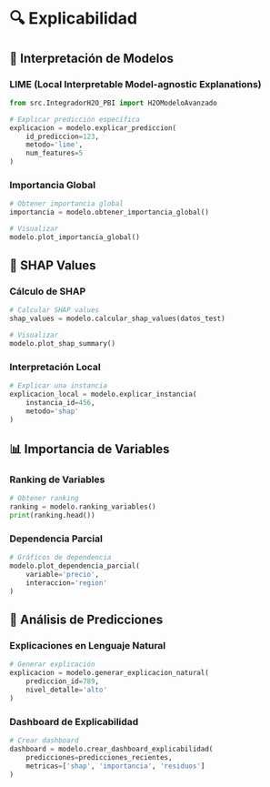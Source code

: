 # 🔍 Explicabilidad

## 🎯 Interpretación de Modelos

### LIME (Local Interpretable Model-agnostic Explanations)
```python
from src.IntegradorH2O_PBI import H2OModeloAvanzado

# Explicar predicción específica
explicacion = modelo.explicar_prediccion(
    id_prediccion=123,
    metodo='lime',
    num_features=5
)
```

### Importancia Global
```python
# Obtener importancia global
importancia = modelo.obtener_importancia_global()

# Visualizar
modelo.plot_importancia_global()
```

## 🎨 SHAP Values

### Cálculo de SHAP
```python
# Calcular SHAP values
shap_values = modelo.calcular_shap_values(datos_test)

# Visualizar
modelo.plot_shap_summary()
```

### Interpretación Local
```python
# Explicar una instancia
explicacion_local = modelo.explicar_instancia(
    instancia_id=456,
    metodo='shap'
)
```

## 📊 Importancia de Variables

### Ranking de Variables
```python
# Obtener ranking
ranking = modelo.ranking_variables()
print(ranking.head())
```

### Dependencia Parcial
```python
# Gráficos de dependencia
modelo.plot_dependencia_parcial(
    variable='precio',
    interaccion='region'
)
```

## 🔄 Análisis de Predicciones

### Explicaciones en Lenguaje Natural
```python
# Generar explicación
explicacion = modelo.generar_explicacion_natural(
    prediccion_id=789,
    nivel_detalle='alto'
)
```

### Dashboard de Explicabilidad
```python
# Crear dashboard
dashboard = modelo.crear_dashboard_explicabilidad(
    predicciones=predicciones_recientes,
    metricas=['shap', 'importancia', 'residuos']
)
``` 